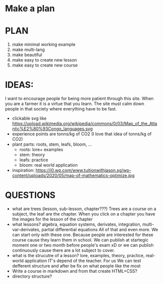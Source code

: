 # Make a plan 

# PLAN 
1. make minimal working example 
2. make multi-lang
3. make beautiful
4. make easy to create new lesson 
5. make easy to create new course 

# IDEAS: 
I want to encourage people for being more patient through this site. When you are a farmer it is a virtue that you learn.
The site must calm down people in that society where everything have to be fast. 
- clickable svg like https://upload.wikimedia.org/wikipedia/commons/0/03/Map_of_the_Atlantic%E2%80%93Congo_languages.svg
- experience points are tonns/kg of CO2
  (I love that idea of tonns/kg of CO2)
- plant parts: roots, stem, leafs, bloom, ...
    - roots: lore+ examples
    - stem: theory
    - leafs: practice
    - bloom: real world application
- inspiration: https://i0.wp.com/www.tuitionwithjason.sg/wp-content/uploads/2020/05/map-of-mathematics-optimize.jpg

# QUESTIONS
- what are trees (lesson, sub-lesson, chapter???)
  Trees are a course on a subject, the leaf are the chapter.
  When you click on a chapter you have the images for the lesson of the chapter
- what lessons? algebra, equation systems, derivates, integration, multi-var-derivates, partial differential equations
  All of that and even more. We can start only with these one. Because people are interested for these course cause
  they learn them in school. We can publish at startegic moment one or two month before people's exam xD
  or we can publish continuously cause there are a lot subject to cover.  
- what is the strucutre of a lesson? lore, examples, theory, practice, real-world application
  IT's depend of the teacher. For us We can test defferent structure and after be fix on what people like the most 
- Write a course in markdown and from that create HTML+CSS?
- directory structure? 
